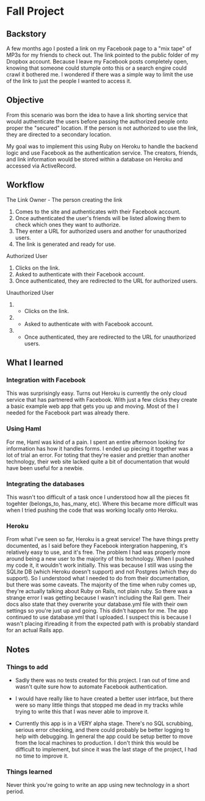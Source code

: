# Fall Project

## Backstory

A few months ago I posted a link on my Facebook page to a "mix tape" of MP3s for my friends to check out. The link pointed to the public folder of my Dropbox account. Because I leave my Facebook posts completely open, knowing that someone could stumple onto this or a search engire could crawl it bothered me. I wondered if there was a simple way to limit the use of the link to just the people I wanted to access it.

## Objective

From this scenario was born the idea to have a link shorting service that would authenticate the users before passing the authorized people onto proper the "secured" location. If the person is not authorized to use the link, they are directed to a secondary location.

My goal was to implement this using Ruby on Heroku to handle the backend logic and use Facebook as the authentication service. The creators, friends, and link information would be stored within a database on Heroku and accessed via ActiveRecord.

## Workflow

The Link Owner - The person creating the link
1. Comes to the site and authenticates with their Facebook account.
1. Once authenticated the user's friends will be listed allowing them to check which ones they want to authorize.
1. They enter a URL for authorized users and another for unauthorized users.
1. The link is generated and ready for use.

Authorized User
1. Clicks on the link.
1. Asked to authenticate with their Facebook account.
1. Once authenticated, they are redirected to the URL for authorized users.

Unauthorized User
1. * Clicks on the link.
1. * Asked to authenticate with with Facebook account.
1. * Once authenticated, they are redirected to the URL for unauthorized users.

## What I learned

### Integration with Facebook

This was surprisingly easy. Turns out Heroku is currently the only cloud service that has partnered with Facebook. With just a few clicks they create a basic example web app that gets you up and moving. Most of the I needed for the Facebook part was already there.

### Using Haml

For me, Haml was kind of a pain. I spent an entire afternoon looking for information has how it handles forms. I ended up piecing it together was a lot of trial an error. For toting that they're easier and prettier than another technology, their web site lacked quite a bit of documentation that would have been useful for a newbie.


### Integrating the databases

This wasn't too difficult of a task once I understood how all the pieces fit togehter (belongs_to, has_many, etc). Where this became more difficult was when I tried pushing the code that was working locally onto Heroku.

### Heroku

From what I've seen so far, Heroku is a great service! The have things pretty documented, as I said before they Facebook intergration happening, it's relatively easy to use, and it's free. The problem I had was properly more around being a new user to the majority of this technology. When I pushed my code it, it wouldn't work initially. This was because I still was using the SQLite DB (which Heroku doesn't support) and not Postgres (which they do support). So I understood what I needed to do from their documentation, but there was some caveats. The majority of the time when ruby comes up, they're actually talking about Ruby on Rails, not plain ruby. So there was a strange error I was getting because I wasn't including the Rail gem. Their docs also state that they overwrite your database.yml file with their own settings so you're just up and going. This didn't happen for me. The app continued to use database.yml that I uploaded. I suspect this is because I wasn't placing it\reading it from the expected path with is probably standard for an actual Rails app.

## Notes

### Things to add

 - Sadly there was no tests created for this project. I ran out of time and wasn't quite sure how to automate Facebook authentication.

 - I would have really like to have created a better user intrface, but there were so many little things that stopped me dead in my tracks while trying to write this that I was never able to improve it.

 - Currently this app is in a VERY alpha stage. There's no SQL scrubbing, serious error checking, and there could probably be better logging to help with debugging. In general the app could be setup better to move from the local machines to production. I don't think this would be difficult to implement, but since it was the last stage of the project, I had no time to improve it.

### Things learned
 
Never think you're going to write an app using new technology in a short period.

